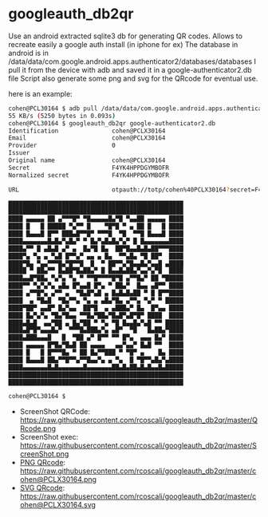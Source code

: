# googleauth_db2qr
Use an android extracted sqlite3 db for generating QR codes. Allows to recreate easily a google auth install (in iphone for ex)
The database in android is in /data/data/com.google.android.apps.authenticator2/databases/databases
I pull it from the device with adb and saved it in a google-authenticator2.db file
Script also generate some png and svg for the QRcode for eventual use.

here is an example:

```bash
cohen@PCL30164 $ adb pull /data/data/com.google.android.apps.authenticator2/databases/databases google-authenticator2.db
55 KB/s (5250 bytes in 0.093s)
cohen@PCL30164 $ googleauth_db2qr google-authenticator2.db
Identification               cohen@PCLX30164
Email                        cohen@PCLX30164
Provider                     0
Issuer                       
Original name                cohen@PCLX30164
Secret                       F4YK4HPPDGYMBOFR
Normalized secret            F4YK4HPPDGYMBOFR

URL                          otpauth://totp/cohen%40PCLX30164?secret=F4YK4HPPDGYMBOFR&issuer=&original_name=cohen%40PCLX30164&

█████████████████████████████████████████████████
█████████████████████████████████████████████████
████ ▄▄▄▄▄ ██ ▄▀▀▀█▀ ▀█▄▄▄▄▄█▄▀█ ▀▄▄██ ▄▄▄▄▄ ████
████ █   █ █████ ▀▄▀▀ █    ▀█▀█ ▀ ▄ ██ █   █ ████
████ █▄▄▄█ █▀▀ ███▄█▀▀█▀ ▀▀▀█  ▀█  ▀▀█ █▄▄▄█ ████
████▄▄▄▄▄▄▄█▄█▄▀▄█▄▀ ▀ █▄▀▄█▄█▄▀▄▀ █ █▄▄▄▄▄▄▄████
████▄▀▀ █ ▄█▄█ ▄▀ ▄  █▄▀█ █▄  ██▀█▄▄█▄█▄██▀▀▀████
████▀▄ ▀▄ ▄ ▀▄█ █▀▀▄▀ ▄▄ ▄ █▄  ▀▀▄█▄ ▀█ ██▀  ████
████▀█▄ ▀▄▄▀▀▀█▄▀█▀▀█  █  ▀ ██▀▀▄▀█▄▄█▄▀▄▄█ ▄████
█████ ▀ ██▄▀▀ █▄██▀█▄██▄▀ █ █▄▄█▄██▄▀▄▄▀▄▀█  ████
████▄▄█▀██▄ ▀▄▀▄ ▀▄ ▀ ▀▀█▀▀▀▀█▀█ ▄▀▀█▄▀ ██ ▀█████
████▀▀ ▀▄▀▄▀▄ ▄█▄ █▀▄▄█ █▀▄ ▀ ██▄▀  █▄▄ ▄█▀▀ ████
████ ▄▀▀█▀▄ ▄▀▀ ▄  ▀█▄█▀▄█ ▄ █▄█▄█▄██ ▀ █ █▀▀████
████  ▄ ▀█▄█  ▀█▄▀▀▄ ▀▄ ▄ ▄█▄▀█▄ ▄▀▀▄ ▀▄▀ ▀ █████
████▀██▀ ▄▄█▀ █▄▀▄▄  ██▀█  ▄ ▄███▄▀ █▄  █▀▄▄ ████
████ █▄▀▄▀▄ ▀█▄▀█▄▄ ▀▀█▄▀██▄▀█▄█▀▄█▀█▀ ████  ████
████▄█▄█  ▄▄▀██ ▄ █▄▀██ ▀ ▀▄ ▀█ █▄▄█▄▀▄█ ▀▀ █████
████▄█▀█▀▄▄▄█▄▀  ▀▀▀█▄███▄▀▄ ▄█▀  ▀█   █▄██▄▀████
████▄███▄▄▄█   █  ▀██ ▄▀ █▀▀ ▀▀ █▀▄  ▄▄▄ █▄▀ ████
████ ▄▄▄▄▄ █▀█▄▀█▄█ ██ ▄▄▄▄   ▄▄▀▄▄▀ █▄█ ▀▀  ████
████ █   █ █▀▀▀█▄ ▀ ██ █▄▀▀███ ▀ ▀█▀ ▄    █▄ ████
████ █▄▄▄█ ██▄▀▀█▀▀▄▀▀█▄▄▀▄ ▄ ▀▄  █ ▀█▀▀▄█▄▀▄████
████▄▄▄▄▄▄▄█▄█▄▄▄▄▄▄▄█▄▄▄▄▄▄▄██▄█▄██▄█▄█▄▄█▄█████
█████████████████████████████████████████████████
█████████████████████████████████████████████████

cohen@PCL30164 $ 
```

* ScreenShot QRCode: https://raw.githubusercontent.com/rcoscali/googleauth_db2qr/master/QRcode.png
* ScreenShot exec:   https://raw.githubusercontent.com/rcoscali/googleauth_db2qr/master/ScreenShot.png
* [PNG QRcode](https://github.com/rcoscali/googleauth_db2qr/blob/master/cohen%40PCLX30164.png):        https://raw.githubusercontent.com/rcoscali/googleauth_db2qr/master/cohen@PCLX30164.png
* [SVG QRcode](https://github.com/rcoscali/googleauth_db2qr/blob/master/cohen%40PCLX30164.svg):        https://raw.githubusercontent.com/rcoscali/googleauth_db2qr/master/cohen@PCLX30164.svg


